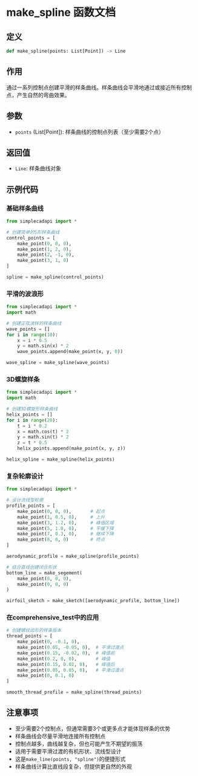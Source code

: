 # make_spline 函数文档

## 定义
```python
def make_spline(points: List[Point]) -> Line
```

## 作用
通过一系列控制点创建平滑的样条曲线。样条曲线会平滑地通过或接近所有控制点，产生自然的弯曲效果。

## 参数
- `points` (List[Point]): 样条曲线的控制点列表（至少需要2个点）

## 返回值
- `Line`: 样条曲线对象

## 示例代码

### 基础样条曲线
```python
from simplecadapi import *

# 创建简单的S形样条曲线
control_points = [
    make_point(0, 0, 0),
    make_point(1, 2, 0),
    make_point(2, -1, 0),
    make_point(3, 1, 0)
]

spline = make_spline(control_points)
```

### 平滑的波浪形
```python
from simplecadapi import *
import math

# 创建正弦波样的样条曲线
wave_points = []
for i in range(10):
    x = i * 0.5
    y = math.sin(x) * 2
    wave_points.append(make_point(x, y, 0))

wave_spline = make_spline(wave_points)
```

### 3D螺旋样条
```python
from simplecadapi import *
import math

# 创建3D螺旋形样条曲线
helix_points = []
for i in range(20):
    t = i * 0.2
    x = math.cos(t) * 2
    y = math.sin(t) * 2
    z = t * 0.5
    helix_points.append(make_point(x, y, z))

helix_spline = make_spline(helix_points)
```

### 复杂轮廓设计
```python
from simplecadapi import *

# 设计流线型轮廓
profile_points = [
    make_point(0, 0, 0),       # 起点
    make_point(1, 0.5, 0),     # 上升
    make_point(3, 1.2, 0),     # 峰值区域
    make_point(5, 1.0, 0),     # 平缓下降
    make_point(7, 0.3, 0),     # 继续下降
    make_point(8, 0, 0)        # 终点
]

aerodynamic_profile = make_spline(profile_points)

# 结合直线创建闭合形状
bottom_line = make_segement(
    make_point(8, 0, 0), 
    make_point(0, 0, 0)
)

airfoil_sketch = make_sketch([aerodynamic_profile, bottom_line])
```

### 在comprehensive_test中的应用
```python
# 创建螺纹齿形的样条版本
thread_points = [
    make_point(0, -0.1, 0),
    make_point(0.05, -0.05, 0),  # 平滑过渡点
    make_point(0.15, -0.02, 0),  # 峰值前
    make_point(0.2, 0, 0),       # 峰值
    make_point(0.15, 0.02, 0),   # 峰值后
    make_point(0.05, 0.05, 0),   # 平滑过渡点
    make_point(0, 0.1, 0)
]

smooth_thread_profile = make_spline(thread_points)
```

## 注意事项
- 至少需要2个控制点，但通常需要3个或更多点才能体现样条的优势
- 样条曲线会尽量平滑地连接所有控制点
- 控制点越多，曲线越复杂，但也可能产生不期望的振荡
- 适用于需要平滑过渡的有机形状、流线型设计
- 这是`make_line(points, "spline")`的便捷形式
- 样条曲线计算比直线段复杂，但提供更自然的外观
